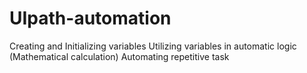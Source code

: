 # UIpath-automation
Creating and Initializing variables
Utilizing variables in automatic logic (Mathematical calculation)
Automating repetitive task
